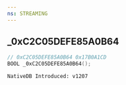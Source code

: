 ```yaml
---
ns: STREAMING
---
```

## _0xC2C05DEFE85A0B64

```c
// 0xC2C05DEFE85A0B64 0x17B0A1CD
BOOL _0xC2C05DEFE85A0B64();
```

```
NativeDB Introduced: v1207
```

